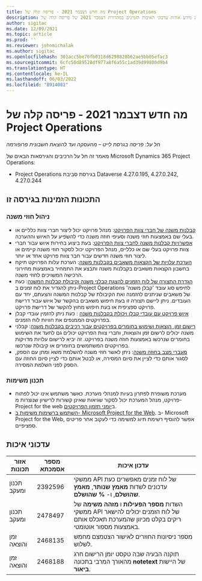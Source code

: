 ```yaml
---
title: מה חדש דצבמר 2021 - פריסה קלה של Project Operations
description: מאמר זה מספק מידע אודות עדכוני האיכות הזמינים במהדורת דצמבר 2021 של פריסה קלה של Project Operations.
author: sigitac
ms.date: 12/09/2021
ms.topic: article
ms.prod: ''
ms.reviewer: johnmichalak
ms.author: sigitac
ms.openlocfilehash: 301acc5be76fb0318d6298820b62ae5bb05efac3
ms.sourcegitcommit: 6cfc50d89528df977a8f6a55c1ad39d99800d9b4
ms.translationtype: HT
ms.contentlocale: he-IL
ms.lasthandoff: 06/03/2022
ms.locfileid: "8914081"
---
```

# <a name="whats-new-december-2021---project-operations-lite-deployment"></a>מה חדש דצבמר 2021 - פריסה קלה של Project Operations

_חל על: פריסה בגרסת לייט – מהעסקה ועד להוצאת חשבונית פרופורמה_

מאמר זה חל על הרכיבים והגירסאות הבאים של Microsoft Dynamics 365 Project Operations:

- Project Operations בגירסת סביבת Dataverse 4.27.0.195, 4.27.0.242, 4.27.0.244


## <a name="features-included-in-this-release"></a>התכונות הזמינות בגירסה זו

### <a name="subcontract-management"></a>ניהול חוזי משנה 

- [קבלנות משנה של חברי צוות הפרויקט](../subcontracting/subcontracting-project-team-members.md): מנהל פרויקט יכול ליצור חברי צוות כלליים או בעלי שם באמצעות חוזי משנה וסעיפי חוזה משנה כדי להשפיע על האיוש וההערכה.
- [אפשרויות קבלנות משנה לחברי צוות הפרויקט](../subcontracting/subcon-options.md): בעת ביצוע בחירות איוש עבור חברי צוות פרויקט בעלי שם או כלליים, מנהל הפרויקט יכול לסקור חוזי משנה קיימים או ליצור חוזי משנה חדשים עבור חבר צוות פרויקט אחד או יותר. 
- [הערכת עלויות של הקצאות משאבים בקבלנות משנה](../subcontracting/costing-subcon-ra.md): הערכת עלות הפרויקט תיקח בחשבון הקצאות משאבים בקבלנות משנה ותבצע את התמחיר באמצעות מחירוני הרכישה המשויכים לחוזי משנה. 
- [הגדרת התצורה של לוח הזמנים להצגת קבלני משנה וקיבולת קבלנות המשנה](../subcontracting/configure-sb-subcon.md): כעת ניתן להגדיר את לוח זמנים ב-Project Operations לחיפש סוג עובד 'קבלן משנה' של משאבים שניתנים להזמנה ואת הקיבולת של קבלנות המשנה והצעתם, יחד עם העובדים. ניתן ליישם תצורה זו בעת חיפוש משאבים בהקשר של איוש עבור דרישת פרויקט ספציפית או בעת חיפוש מחוץ להקשר של דרישת פרויקט.
- [איוש פרויקט עם עובדי קבלן ויכולת בקבלנות משנה](../subcontracting/staffing-cw.md) : כעת ניתן להזמין עובדי קבלן בפרויקטים הממנפים את חוויות לוח הזמנים.
- [רישום זמן, הוצאות ושימוש בחומרים בפרויקטים עבור רכיבים בקבלנות משנה](../subcontracting/recording-subcon-actuals.md): קבלני משנה יכולים לרשום זמן והוצאות, וחברי צוות הפרויקט יכולים גם לתעד את השימוש בחומרים שנרכשו באמצעות חוזה משנה בפרויקט. זה יביא לרישום עלויות מדויקות בפרויקטים המשתמשים בחומרים או קיבולת שנרכשו.
- [מעברי מצב בחוזה משנה](../subcontracting/subcon-states.md): ניתן לאשר חוזי משנה להשלמת משא ומתן עם הספק, לסגור אותם כדי לציין את סיום המסירה, או לבטל אותם כדי לציין סיום החוזה עם הספק לפני השלמת המסירה.

### <a name="task-planning"></a>תכנון משימות
- מערכת משופרת לפתרון בעיות למנהלי מערכת. כאשר משתמש אינו יכול לפתוח פרויקט, מנהל המערכת יכול לסקור שגיאות שאינן קשורות לרישיון שנוצרות מ-Project for the web ב[יומני תזמון הפרויקטים](../../project-management/schedule-api-logs.md).
- [השתמש ברשימות משימות ב- Microsoft Project for the Web](https://support.microsoft.com/en-us/office/use-task-checklists-in-microsoft-project-for-the-web-c69bcf73-5c75-4ad3-9893-6d6f92360e9c). ב- Microsoft Project for the Web, אפשר להוסיף רשימת תיוג למשימה כדי לעקוב אחר פריטים ספציפיים.

## <a name="quality-updates"></a>עדכוני איכות

| **אזור תכונות** | **מספר אסמכתא** | **עדכון איכות** |
| --- | --- | --- |
| ‏‫תכנון ומעקב | 2392596 | ממשקי API של לוח זמנים מאפשרים כעת עדכונים לשדות **מאמץ שנותר**, **מאמץ שהושלם**, ו- **% שהושלם**. |
| ‏‫תכנון ומעקב | 2478497 | השדות **מספר הפעילות** ו **מזהה משימה** של ממשקי API של לוח הזמנים יכולים להישאר ריקים בקלט מכיוון שהמערכת תאכלס אותם באמצעות מספור אוטומטי.|
| זמן והוצאה | 2468135 | מספר ניסיונות החוזרים לאישור הצטמצם מחמש לשלוש. |
| זמן והוצאה | 2468188 | תוקנה הבעיה שבה טקסט יומן הרישום חרג מהאורך המרבי בתכונה **notetext** של היישות **ביאור**. |
